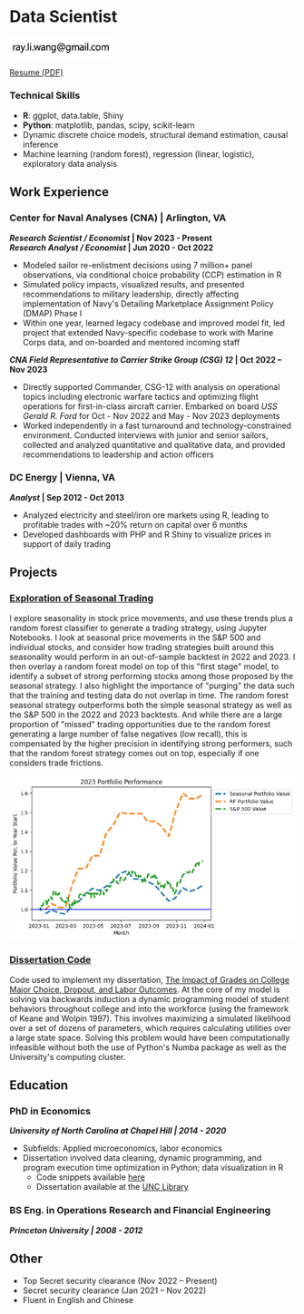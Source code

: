 # Data Scientist
<img src="email.png" width="180">

[Resume (PDF)](Ray_Wang_2024.pdf)

### Technical Skills
- **R**: ggplot, data.table, Shiny
- **Python**: matplotlib, pandas, scipy, scikit-learn
- Dynamic discrete choice models, structural demand estimation, causal inference
- Machine learning (random forest), regression (linear, logistic), exploratory data analysis

## Work Experience
### Center for Naval Analyses (CNA) | Arlington, VA
**_Research Scientist / Economist_ | Nov 2023 - Present**  
**_Research Analyst / Economist_ | Jun 2020 - Oct 2022**
- Modeled sailor re-enlistment decisions using 7 million+ panel observations, via conditional choice probability (CCP) estimation in R
- Simulated policy impacts, visualized results, and presented recommendations to military leadership, directly affecting implementation of Navy's Detailing Marketplace Assignment Policy (DMAP) Phase I
- Within one year, learned legacy codebase and improved model fit, led project that extended Navy-specific codebase to work with Marine Corps data, and on-boarded and mentored incoming staff

**_CNA Field Representative to Carrier Strike Group (CSG) 12_ | Oct 2022 – Nov 2023**
- Directly supported Commander, CSG-12 with analysis on operational topics including electronic warfare tactics and optimizing flight operations for first-in-class aircraft carrier. Embarked on board _USS Gerald R. Ford_ for Oct - Nov 2022 and May - Nov 2023 deployments
- Worked independently in a fast turnaround and technology-constrained environment. Conducted interviews with junior and senior sailors, collected and analyzed quantitative and qualitative data, and provided recommendations to leadership and action officers

### DC Energy | Vienna, VA
**_Analyst_ | Sep 2012 - Oct 2013**
- Analyzed electricity and steel/iron ore markets using R, leading to profitable trades with ~20% return on capital over 6 months
- Developed dashboards with PHP and R Shiny to visualize prices in support of daily trading

## Projects
### [Exploration of Seasonal Trading](https://github.com/raywang202/technical-trading)

I explore seasonality in stock price movements, and use these trends plus a random forest classifier to generate a trading strategy, using Jupyter Notebooks. I look at seasonal price movements in the S&P 500 and individual stocks, and consider how trading strategies built around this seasonality would perform in an out-of-sample backtest in 2022 and 2023. I then overlay a random forest model on top of this "first stage" model, to identify a subset of strong performing stocks among those proposed by the seasonal strategy. I also highlight the importance of "purging" the data such that the training and testing data do not overlap in time. The random forest seasonal strategy outperforms both the simple seasonal strategy as well as the S&P 500 in the 2022 and 2023 backtests. And while there are a large proportion of "missed" trading opportunities due to the random forest generating a large number of false negatives (low recall), this is compensated by the higher precision in identifying strong performers, such that the random forest strategy comes out on top, especially if one considers trade frictions.

![Random Forest](rf_returns_2023.png)

### [Dissertation Code](https://github.com/raywang202/dissertation)

Code used to implement my dissertation, [The Impact of Grades on College Major Choice, Dropout, and Labor Outcomes](https://cdr.lib.unc.edu/concern/dissertations/5m60qz54r?locale=en). At the core of my model is solving via backwards induction a dynamic programming model of student behaviors throughout college and into the workforce (using the framework of Keane and Wolpin 1997). This involves maximizing a simulated likelihood over a set of dozens of parameters, which requires calculating utilities over a large state space. Solving this problem would have been computationally infeasible without both the use of Python's Numba package as well as the University's computing cluster.

## Education
### PhD in Economics
**_University of North Carolina at Chapel Hill | 2014 - 2020_**
- Subfields: Applied microeconomics, labor economics
- Dissertation involved data cleaning, dynamic programming, and program execution time optimization in Python; data visualization in R
  - Code snippets available [here](https://github.com/raywang202/dissertation)
  - Dissertation available at the [UNC Library](https://cdr.lib.unc.edu/concern/dissertations/5m60qz54r?locale=en)

### BS Eng. in Operations Research and Financial Engineering
**_Princeton University | 2008 - 2012_**

## Other
- Top Secret security clearance (Nov 2022 – Present)
- Secret security clearance (Jan 2021 – Nov 2022)
- Fluent in English and Chinese

